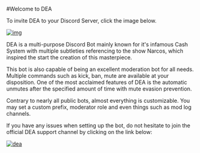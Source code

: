 #Welcome to DEA

To invite DEA to your Discord Server, click the image below.

[![img][img]](https://discordapp.com/oauth2/authorize?client_id=290823959669374987&scope=bot&permissions=410119182)

DEA is a multi-purpose Discord Bot mainly known for it's infamous Cash System with multiple subtleties referencing to the show Narcos, which inspired the start the creation of this masterpiece. 

This bot is also capable of being an excellent moderation bot for all needs. Multiple commands such as kick, ban, mute are available at your disposition. One of the most acclaimed features of DEA is the automatic unmutes after the specified amount of time with mute evasion prevention. 

Contrary to nearly all public bots, almost everything is customizable. You may set a custom prefix, moderator role and even things such as mod log channels.

If you have any issues when setting up the bot, do not hesitate to join the official DEA support channel by clicking on the link below:

[![dea][dea]](https://discord.gg/Tuptja9)

[img]: https://cdn.discordapp.com/attachments/202743183774318593/210580315381563392/discord.png
[dea]: http://i.imgur.com/ejsCJwI.jpg